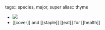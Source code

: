 tags:: species, major, super
alias:: thyme

- ![](https://peach-geographical-bat-397.mypinata.cloud/ipfs/QmRjCnZVkRiGqcaaXbz7ysYMaYizwpFVd4wvBWq3rWfJFY)
- [[cover]] and [[staple]] [[eat]] for [[health]]